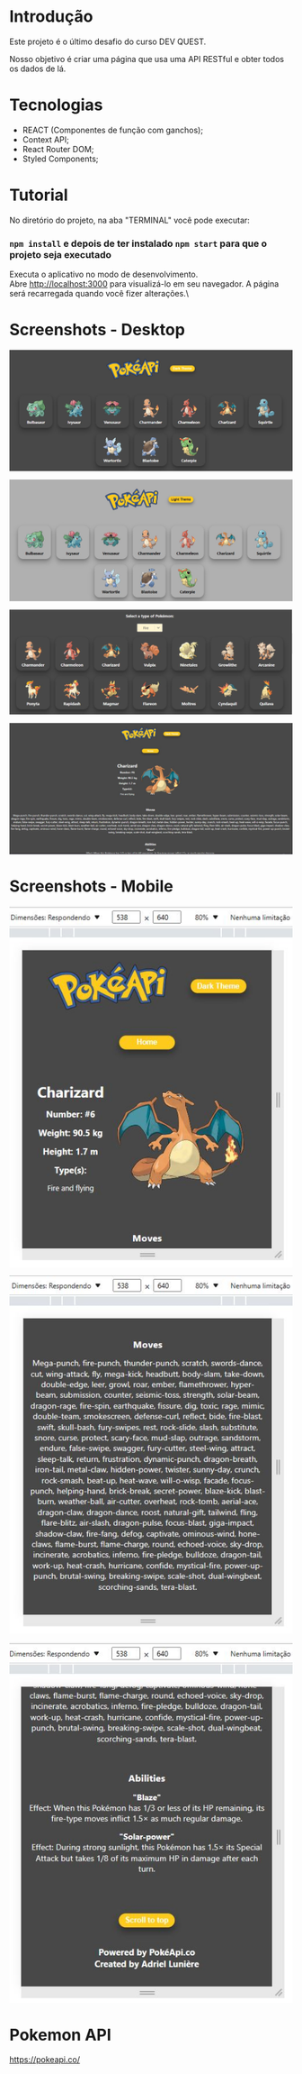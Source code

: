 # Introdução

Este projeto é o último desafio do curso DEV QUEST.

Nosso objetivo é criar uma página que usa uma API RESTful e obter todos os dados de lá.

# Tecnologias

* REACT (Componentes de função com ganchos);
* Context API;
* React Router DOM;
* Styled Components;

# Tutorial

No diretório do projeto, na aba "TERMINAL" você pode executar:
### `npm install`  e depois de ter instalado `npm start` para que o projeto seja executado

Executa o aplicativo no modo de desenvolvimento.\
Abre [http://localhost:3000](http://localhost:3000) para visualizá-lo em seu navegador.
A página será recarregada quando você fizer alterações.\

# Screenshots - Desktop

<div style="display: flex; gap: 15px; flex-direction: column">
<img src="./src/design/darktheme.jpg" alt="Desktop Theme Dark">
<img src="./src/design/lighttheme.jpg" alt="Desktop Theme Light">
<img src="./src/design/selecttype.JPG" alt="Desktop Select Type">
<img src="./src/design/details.JPG" alt="Desktop Details Page">
</div> 

# Screenshots - Mobile

<div style="display: flex; gap: 15px; flex-direction: column">
<img src="./src/design/mobiledetailsimg.JPG" alt="Mobile Infos Image">
<img src="./src/design/mobiledetailsmoves.JPG" alt="Mobile Moves">
<img src="./src/design/mobiledetailsabilities.JPG" alt="Mobile Abilities">
</div>

# Pokemon API

https://pokeapi.co/
